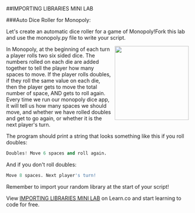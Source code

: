 
##IMPORTING LIBRARIES MINI LAB

###Auto Dice Roller for Monopoly:

Let's create an automatic dice roller for a game of Monopoly!Fork this lab and use the monopoly.py file to write your script.

 <img src="http://monopoly-slot.com/wp-content/uploads/2013/04/monopoly-slot.jpg" width="200px" align="right" hspace="10">

In Monopoly, at the beginning of each turn a player rolls two six sided dice. The numbers rolled on each die are added together to tell the player how many spaces to move. If the player rolls doubles, if they roll the same value on each die, then the player gets to move the total number of space, AND gets to roll again. Every time we run our monopoly dice app, it will tell us how many spaces we should move, and whether we have rolled doubles and get to go again, or whether it is the next player's turn.

The program should print a string that looks something like this if you roll doubles:

```python
Doubles! Move 6 spaces and roll again.
```
And if you don't roll doubles:
```python
Move 8 spaces. Next player's turn!
```
Remember to import your random library at the start of your script!

<p data-visibility='hidden'>View <a href='https://learn.co/lessons/cssi-5.2-monopoly-dice-mini-app' title='IMPORTING LIBRARIES MINI LAB'>IMPORTING LIBRARIES MINI LAB</a> on Learn.co and start learning to code for free.</p>
